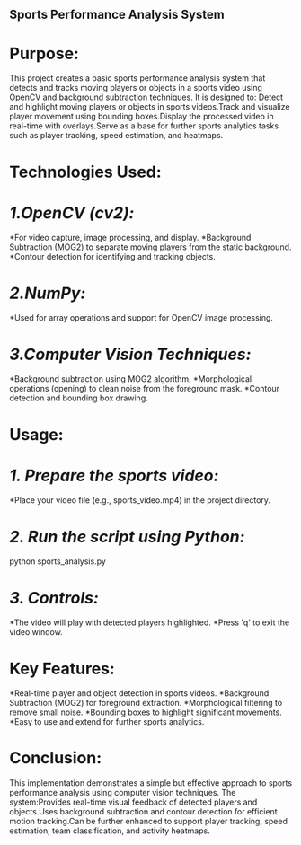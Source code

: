  ## **Sports Performance Analysis System**

# **Purpose:**
  This project creates a basic sports performance analysis system that detects and tracks moving players or objects in a sports video using OpenCV and background subtraction techniques. It is designed to:
Detect and highlight moving players or objects in sports videos.Track and visualize player movement using bounding boxes.Display the processed video in real-time with overlays.Serve as a base for further sports analytics tasks such as player tracking, speed estimation, and heatmaps.

# **Technologies Used:**

# *1.OpenCV (cv2):*

  *For video capture, image processing, and display.
  *Background Subtraction (MOG2) to separate moving players from the static background.
  *Contour detection for identifying and tracking objects.

# *2.NumPy:*

  *Used for array operations and support for OpenCV image processing.

# *3.Computer Vision Techniques:*

  *Background subtraction using MOG2 algorithm.
  *Morphological operations (opening) to clean noise from the foreground mask.
  *Contour detection and bounding box drawing.

# **Usage:**

# *1. Prepare the sports video:* 

   *Place your video file (e.g., sports_video.mp4) in the project directory.

# *2. Run the script using Python:*

   python sports_analysis.py

# *3. Controls:*

 *The video will play with detected players highlighted.
 *Press 'q' to exit the video window.
  
# **Key Features:**

  *Real-time player and object detection in sports videos.
  *Background Subtraction (MOG2) for foreground extraction.
  *Morphological filtering to remove small noise.
  *Bounding boxes to highlight significant movements.
  *Easy to use and extend for further sports analytics.

# **Conclusion:**

   This implementation demonstrates a simple but effective approach to sports performance analysis using computer vision techniques. The system:Provides real-time visual feedback of detected players and objects.Uses background subtraction and contour detection for efficient motion tracking.Can be further enhanced to support player tracking, speed estimation, team classification, and activity heatmaps.
